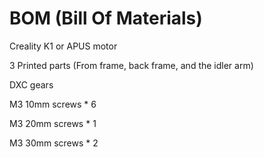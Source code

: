 # BOM (Bill Of Materials)

Creality K1 or APUS motor
 
3 Printed parts (From frame, back frame, and the idler arm)
 
DXC gears
 
M3 10mm screws * 6
 
M3 20mm screws * 1
 
M3 30mm screws * 2
 

